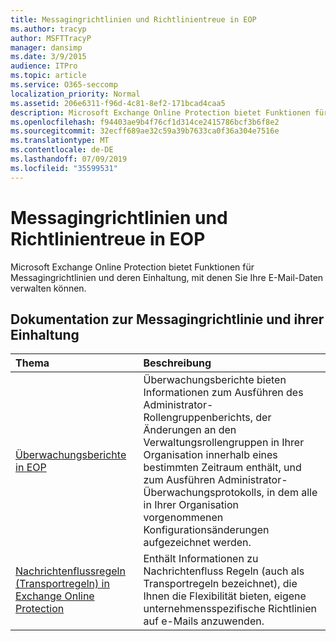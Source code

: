 ```yaml
---
title: Messagingrichtlinien und Richtlinientreue in EOP
ms.author: tracyp
author: MSFTTracyP
manager: dansimp
ms.date: 3/9/2015
audience: ITPro
ms.topic: article
ms.service: O365-seccomp
localization_priority: Normal
ms.assetid: 206e6311-f96d-4c81-8ef2-171bcad4caa5
description: Microsoft Exchange Online Protection bietet Funktionen für Messagingrichtlinien und deren Einhaltung, mit denen Sie Ihre E-Mail-Daten verwalten können.
ms.openlocfilehash: f94403ae9b4f76cf1d314ce2415786bcf3b6f8e2
ms.sourcegitcommit: 32ecff689ae32c59a39b7633ca0f36a304e7516e
ms.translationtype: MT
ms.contentlocale: de-DE
ms.lasthandoff: 07/09/2019
ms.locfileid: "35599531"
---
```

# <a name="messaging-policy-and-compliance-in-eop"></a>Messagingrichtlinien und Richtlinientreue in EOP

Microsoft Exchange Online Protection bietet Funktionen für Messagingrichtlinien und deren Einhaltung, mit denen Sie Ihre E-Mail-Daten verwalten können.
  
## <a name="messaging-policy-and-compliance-documentation"></a>Dokumentation zur Messagingrichtlinie und ihrer Einhaltung

|**Thema**|**Beschreibung**|
|:-----|:-----|
|[Überwachungsberichte in EOP](auditing-reports-in-eop.md)|Überwachungsberichte bieten Informationen zum Ausführen des Administrator-Rollengruppenberichts, der Änderungen an den Verwaltungsrollengruppen in Ihrer Organisation innerhalb eines bestimmten Zeitraum enthält, und zum Ausführen Administrator-Überwachungsprotokolls, in dem alle in Ihrer Organisation vorgenommenen Konfigurationsänderungen aufgezeichnet werden.|
|[Nachrichtenflussregeln (Transportregeln) in Exchange Online Protection](mail-flow-rules-transport-rules-0.md)|Enthält Informationen zu Nachrichtenfluss Regeln (auch als Transportregeln bezeichnet), die Ihnen die Flexibilität bieten, eigene unternehmensspezifische Richtlinien auf e-Mails anzuwenden.|
